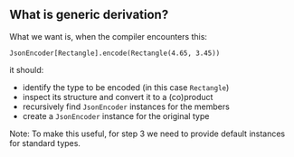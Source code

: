 ## What is generic derivation?

What we want is, when the compiler encounters this:

    JsonEncoder[Rectangle].encode(Rectangle(4.65, 3.45))

it should:
- identify the type to be encoded (in this case `Rectangle`)
- inspect its structure and convert it to a (co)product
- recursively find `JsonEncoder` instances for the members
- create a `JsonEncoder` instance for the original type

Note:
To make this useful, for step 3 we need to provide default instances for standard types.